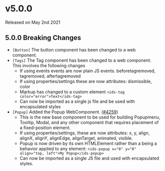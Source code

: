 # v5.0.0

Released on May 2nd 2021

## 5.0.0 Breaking Changes

- `[Button]` The button component has been changed to a web component.
- `[Tags]` The Tag component has been changed to a web component. This involves the following changes
    - If using events events are now plain JS events. beforetagremoved, tagremoved, aftertagremoved
    - If using properties/settings these are now attributes: dismissible, color
    - Markup has changed to a custom element `<ids-tag color="error">Text</ids-tag>`
    - Can now be imported as a single js file and be used with encapsulated styles
- `[Popup]` Added the Popup WebComponent. ([#4259](https://github.com/infor-design/enterprise/issues/4259))
    - This is the new base component to be used for building Popupmenu, Tooltip, Modal, and any other component that requires placement of a fixed-position element.
    - If using properties/settings, these are now attributes: x, y, align, alignX, alignY, alignEdge, alignTarget, animated, visible.
    - Popup is now driven by its own HTMLElement rather than a being a behavior applied to any element: `<ids-popup x="0" y="0" align="top, left">My Popup</ids-popup>`
    - Can now be imported as a single JS file and used with encapsulated styles.

